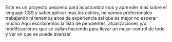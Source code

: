 Este es un proyecto pequeno para acostumbrarnos y aprender mas sobre el lenguaje CSS y saber aplicar mas los estilos, no somos profecionales trabajando ni tenemos anos de experiencia asi que es mejor no esperar mucho
Aqui escribiremos la lista de pendientes, atualizaciones y/o modificaciones que se vallan haciendo para llevar un mejor control de todo y ver en que se puede avanzar.
